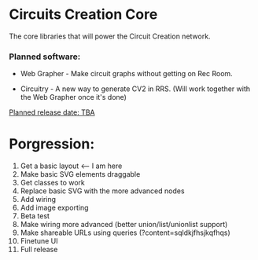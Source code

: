 # Circuits Creation Core
The core libraries that will power the Circuit Creation network.

### Planned software:
- Web Grapher - Make circuit graphs without getting on Rec Room.

- Circuitry - A new way to generate CV2 in RRS. (Will work together with the Web Grapher once it's done)

<ins>Planned release date: TBA</ins>

# Porgression:
1. Get a basic layout <-- I am here
2. Make basic SVG elements draggable
3. Get classes to work
4. Replace basic SVG with the more advanced nodes
5. Add wiring
7. Add image exporting
8. Beta test
9. Make wiring more advanced (better union/list/unionlist support)
10. Make shareable URLs using queries (?content=sqldkjfhsjkqfhqs)
11. Finetune UI
12. Full release
